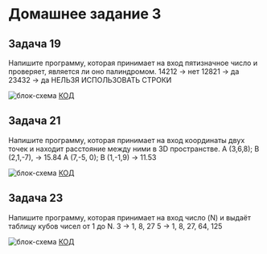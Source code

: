 # Домашнее задание 3
## Задача 19
Напишите программу, которая принимает на вход пятизначное число и проверяет, является ли оно палиндромом.
14212 -> нет
12821 -> да
23432 -> да
НЕЛЬЗЯ ИСПОЛЬЗОВАТЬ СТРОКИ

![блок-схема](Homework_3\Diagram_S3_Ex19.png) 
[КОД](Program_Ex19)

## Задача 21
Напишите программу, которая принимает на вход координаты двух точек и находит расстояние между ними 
в 3D пространстве.
A (3,6,8); B (2,1,-7), -> 15.84
A (7,-5, 0); B (1,-1,9) -> 11.53

![блок-схема](Diagram_S3_Ex21.png) 
[КОД](Program_Ex21)

## Задача 23
Напишите программу, которая принимает на вход число (N) и выдаёт таблицу кубов чисел от 1 до N.
3 -> 1, 8, 27
5 -> 1, 8, 27, 64, 125

![блок-схема](Diagram_S3_Ex23.png) 
[КОД](Program_Ex23)